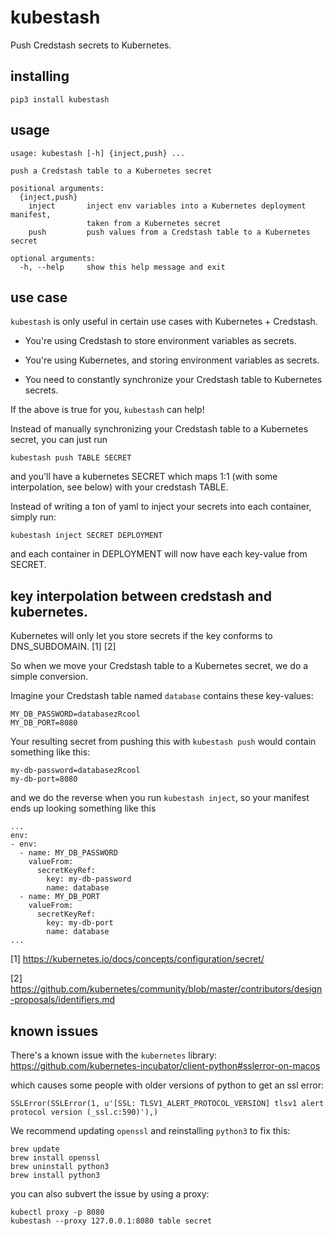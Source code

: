 # kubestash

Push Credstash secrets to Kubernetes.

## installing

```
pip3 install kubestash
```

## usage

```
usage: kubestash [-h] {inject,push} ...

push a Credstash table to a Kubernetes secret

positional arguments:
  {inject,push}
    inject       inject env variables into a Kubernetes deployment manifest,
                 taken from a Kubernetes secret
    push         push values from a Credstash table to a Kubernetes secret

optional arguments:
  -h, --help     show this help message and exit
```

## use case

`kubestash` is only useful in certain use cases with Kubernetes + Credstash.

- You're using Credstash to store environment variables as secrets.

- You're using Kubernetes, and storing environment variables as secrets.

- You need to constantly synchronize your Credstash table to Kubernetes secrets.

If the above is true for you, `kubestash` can help!

Instead of manually synchronizing your Credstash table to a Kubernetes secret, you can just run

`kubestash push TABLE SECRET`

and you'll have a kubernetes SECRET which maps 1:1 (with some interpolation, see below) with your credstash TABLE.

Instead of writing a ton of yaml to inject your secrets into each container, simply run:

`kubestash inject SECRET DEPLOYMENT`

and each container in DEPLOYMENT will now have each key-value from SECRET.

## key interpolation between credstash and kubernetes.

Kubernetes will only let you store secrets if the key conforms to DNS_SUBDOMAIN. [1] [2]

So when we move your Credstash table to a Kubernetes secret, we do a simple conversion.

Imagine your Credstash table named `database` contains these key-values:

```
MY_DB_PASSWORD=databasezRcool
MY_DB_PORT=8080
```

Your resulting secret from pushing this with `kubestash push` would contain something like this:

```
my-db-password=databasezRcool
my-db-port=8080
```

and we do the reverse when you run `kubestash inject`, so your manifest ends up looking something like this

```
...
env:
- env:
  - name: MY_DB_PASSWORD
    valueFrom:
      secretKeyRef:
        key: my-db-password
        name: database
  - name: MY_DB_PORT
    valueFrom:
      secretKeyRef:
        key: my-db-port
        name: database
...
```


[1] https://kubernetes.io/docs/concepts/configuration/secret/

[2] https://github.com/kubernetes/community/blob/master/contributors/design-proposals/identifiers.md

## known issues

There's a known issue with the `kubernetes` library: https://github.com/kubernetes-incubator/client-python#sslerror-on-macos

which causes some people with older versions of python to get an ssl error:

```
SSLError(SSLError(1, u'[SSL: TLSV1_ALERT_PROTOCOL_VERSION] tlsv1 alert protocol version (_ssl.c:590)'),)
```

We recommend updating `openssl` and reinstalling `python3` to fix this:

```
brew update
brew install openssl
brew uninstall python3
brew install python3
```

you can also subvert the issue by using a proxy:

```
kubectl proxy -p 8080
kubestash --proxy 127.0.0.1:8080 table secret
```

